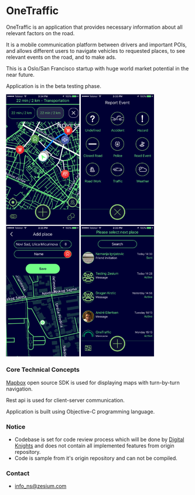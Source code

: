 # OneTraffic #

OneTraffic is an application that provides necessary information about all relevant factors on the road. 

It is a mobile communication platform between drivers and important POIs, and allows different users to navigate vehicles to requested places, to see relevant events on the road, and to make ads.

This is a Oslo/San Francisco startup with huge world market potential in the near future.

Application is in the beta testing phase.

<img src="raw/map.png" width="200"> <img src="raw/event.png" width="200"> <img src="raw/place.png" width="200"> <img src="raw/search.png" width="200">

### Core Technical Concepts ###

[Mapbox](https://www.mapbox.com/) open source SDK is used for displaying maps with turn-by-turn navigation.

Rest api is used for client-server communication.

Application is built using Objective-C programming language.

### Notice ###

* Codebase is set for code review process which will be done by [Digital Knights](http://digitalknights.co/) and does not contain all implemented features from origin repository.
* Code is sample from it's origin repository and can not be compiled.

### Contact ###

* info_ns@zesium.com